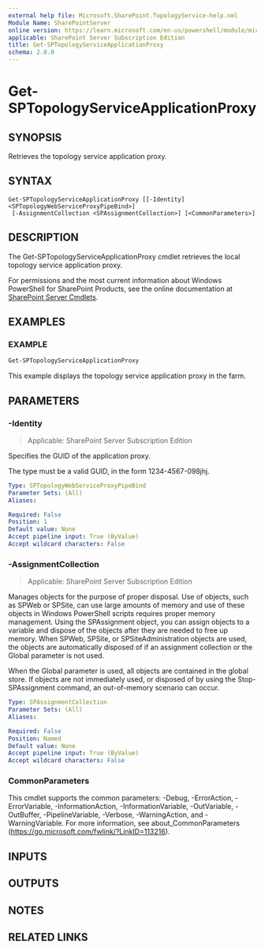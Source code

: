 ```yaml
---
external help file: Microsoft.SharePoint.TopologyService-help.xml
Module Name: SharePointServer
online version: https://learn.microsoft.com/en-us/powershell/module/microsoft.sharepoint.powershell/get-sptopologyserviceapplicationproxy
applicable: SharePoint Server Subscription Edition
title: Get-SPTopologyServiceApplicationProxy
schema: 2.0.0
---
```


# Get-SPTopologyServiceApplicationProxy

## SYNOPSIS

Retrieves the topology service application proxy.


## SYNTAX

```
Get-SPTopologyServiceApplicationProxy [[-Identity] <SPTopologyWebServiceProxyPipeBind>]
 [-AssignmentCollection <SPAssignmentCollection>] [<CommonParameters>]
```

## DESCRIPTION
The Get-SPTopologyServiceApplicationProxy cmdlet retrieves the local topology service application proxy.

For permissions and the most current information about Windows PowerShell for SharePoint Products, see the online documentation at [SharePoint Server Cmdlets](https://learn.microsoft.com/powershell/sharepoint/sharepoint-server/sharepoint-server-cmdlets).

## EXAMPLES

### EXAMPLE
```powershell
Get-SPTopologyServiceApplicationProxy
```

This example displays the topology service application proxy in the farm.

## PARAMETERS

### -Identity

> Applicable: SharePoint Server Subscription Edition

Specifies the GUID of the application proxy.

The type must be a valid GUID, in the form 1234-4567-098jhj.

```yaml
Type: SPTopologyWebServiceProxyPipeBind
Parameter Sets: (All)
Aliases:

Required: False
Position: 1
Default value: None
Accept pipeline input: True (ByValue)
Accept wildcard characters: False
```

### -AssignmentCollection

> Applicable: SharePoint Server Subscription Edition

Manages objects for the purpose of proper disposal.
Use of objects, such as SPWeb or SPSite, can use large amounts of memory and use of these objects in Windows PowerShell scripts requires proper memory management.
Using the SPAssignment object, you can assign objects to a variable and dispose of the objects after they are needed to free up memory.
When SPWeb, SPSite, or SPSiteAdministration objects are used, the objects are automatically disposed of if an assignment collection or the Global parameter is not used.

When the Global parameter is used, all objects are contained in the global store.
If objects are not immediately used, or disposed of by using the Stop-SPAssignment command, an out-of-memory scenario can occur.

```yaml
Type: SPAssignmentCollection
Parameter Sets: (All)
Aliases:

Required: False
Position: Named
Default value: None
Accept pipeline input: True (ByValue)
Accept wildcard characters: False
```

### CommonParameters
This cmdlet supports the common parameters: -Debug, -ErrorAction, -ErrorVariable, -InformationAction, -InformationVariable, -OutVariable, -OutBuffer, -PipelineVariable, -Verbose, -WarningAction, and -WarningVariable. For more information, see about_CommonParameters (https://go.microsoft.com/fwlink/?LinkID=113216).

## INPUTS

## OUTPUTS

## NOTES

## RELATED LINKS
